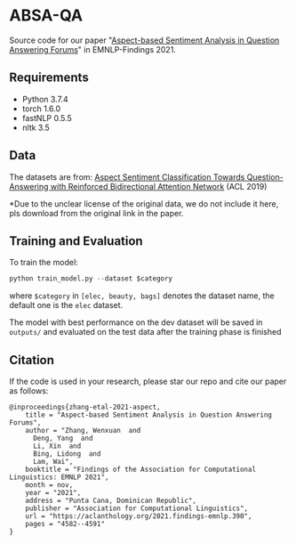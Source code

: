 # ABSA-QA

Source code for our paper "[Aspect-based Sentiment Analysis in Question Answering Forums](https://aclanthology.org/2021.findings-emnlp.390.pdf)" in EMNLP-Findings 2021.


## Requirements

- Python 3.7.4
- torch 1.6.0
- fastNLP 0.5.5
- nltk 3.5


## Data

The datasets are from: [Aspect Sentiment Classification Towards Question-Answering with Reinforced Bidirectional Attention Network](https://www.aclweb.org/anthology/P19-1345.pdf) (ACL 2019)

*Due to the unclear license of the original data, we do not include it here, pls download from the original link in the paper.


## Training and Evaluation

To train the model:

```python
python train_model.py --dataset $category
```

where `$category` in `[elec, beauty, bags]` denotes the dataset name, the default one is the `elec` dataset. 

The model with best performance on the dev dataset will be saved in `outputs/` and evaluated on the test data after the training phase is finished


## Citation

If the code is used in your research, please star our repo and cite our paper as follows:
```
@inproceedings{zhang-etal-2021-aspect,
    title = "Aspect-based Sentiment Analysis in Question Answering Forums",
    author = "Zhang, Wenxuan  and
      Deng, Yang  and
      Li, Xin  and
      Bing, Lidong  and
      Lam, Wai",
    booktitle = "Findings of the Association for Computational Linguistics: EMNLP 2021",
    month = nov,
    year = "2021",
    address = "Punta Cana, Dominican Republic",
    publisher = "Association for Computational Linguistics",
    url = "https://aclanthology.org/2021.findings-emnlp.390",
    pages = "4582--4591"
}
```
